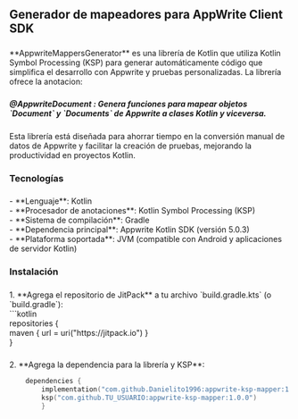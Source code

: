 <h2 align="left">Generador de mapeadores para AppWrite Client SDK</h2>

###

<p align="left">**AppwriteMappersGenerator** es una librería de Kotlin que utiliza Kotlin Symbol Processing (KSP) para generar automáticamente código que simplifica el desarrollo con Appwrite y pruebas personalizadas. La librería ofrece la anotacion:</p>

###

<h5 align="left">@AppwriteDocument : Genera funciones para mapear objetos `Document` y `Documents` de Appwrite a clases Kotlin y viceversa.</h5>

###

<p align="left">Esta librería está diseñada para ahorrar tiempo en la conversión manual de datos de Appwrite y facilitar la creación de pruebas, mejorando la productividad en proyectos Kotlin.</p>

###

<h3 align="left">Tecnologías</h3>

###

<p align="left">- **Lenguaje**: Kotlin<br>- **Procesador de anotaciones**: Kotlin Symbol Processing (KSP)<br>- **Sistema de compilación**: Gradle<br>- **Dependencia principal**: Appwrite Kotlin SDK (versión 5.0.3)<br>- **Plataforma soportada**: JVM (compatible con Android y aplicaciones de servidor Kotlin)</p>

###

<h3 align="left">Instalación</h3>

###

<p align="left">1. **Agrega el repositorio de JitPack** a tu archivo `build.gradle.kts` (o `build.gradle`):<br>   ```kotlin<br>   repositories {<br>           maven { url = uri("https://jitpack.io") }<br>   }</p>

###

<p align="left">2. **Agrega la dependencia para la librería y KSP**:</p>

```kotlin
    dependencies {
        implementation("com.github.Danielito1996:appwrite-ksp-mapper:1.0.0")
        ksp("com.github.TU_USUARIO:appwrite-ksp-mapper:1.0.0")
        }
```

###